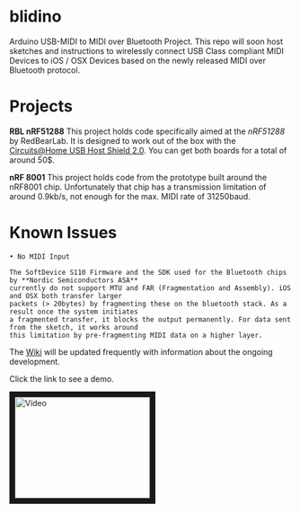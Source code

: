 blidino
=======

Arduino USB-MIDI to MIDI over Bluetooth Project.
This repo will soon host sketches and instructions to wirelessly connect USB Class compliant MIDI Devices to iOS / OSX Devices based on the newly released MIDI over Bluetooth protocol.

Projects
========

**RBL nRF51288**
This project holds code specifically aimed at the *nRF51288* by RedBearLab. It is designed to work out of the box with the [Circuits@Home USB Host Shield 2.0](http://www.circuitsathome.com/products-page/arduino-shields/usb-host-shield-2-0-for-arduino). You can get both boards for a total of around 50$.

**nRF 8001**
This project holds code from the prototype built around the nRF8001 chip. Unfortunately that chip has a transmission limitation of around 0.9kb/s, not enough for the max. MIDI rate of 31250baud.

Known Issues
============


    • No MIDI Input

    The SoftDevice S110 Firmware and the SDK used for the Bluetooth chips by **Nordic Semiconductors ASA**
    currently do not support MTU and FAR (Fragmentation and Assembly). iOS and OSX both transfer larger 
    packets (> 20bytes) by fragmenting these on the bluetooth stack. As a result once the system initiates 
    a fragmented transfer, it blocks the output permanently. For data sent from the sketch, it works around 
    this limitation by pre-fragmenting MIDI data on a higher layer.



The [Wiki](https://github.com/sieren/blidino/wiki) will be updated frequently with information about the ongoing development.

Click the link to see a demo.

<a href="http://www.youtube.com/watch?feature=player_embedded&v=pk6db6KNVUQ
" target="_blank"><img src="http://img.youtube.com/vi/pk6db6KNVUQ/0.jpg" 
alt="Video" width="240" height="180" border="10" /></a>